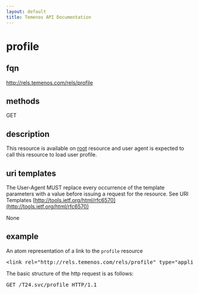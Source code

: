 ```yaml
---
layout: default
title: Temenos API Documentation
---
```


# profile

## fqn
http://rels.temenos.com/rels/profile

## methods
GET

## description
This resource is available on [root](../root) resource and user agent is expected to call this resource to load user profile. 


## uri templates
The User-Agent MUST replace every occurrence of the template parameters with a value before issuing a request for the resource.  See URI Templates [http://tools.ietf.org/html/rfc6570](http://tools.ietf.org/html/rfc6570)

None

## example
An atom representation of a link to the `profile` resource
<pre>
&lt;link rel="http://rels.temenos.com/rels/profile" type="application/atom+xml;type=entry" title="User Profile" href="/profile"/&gt;
</pre>

The basic structure of the http request is as follows:
<pre>
GET /T24.svc/profile HTTP/1.1
</pre>  